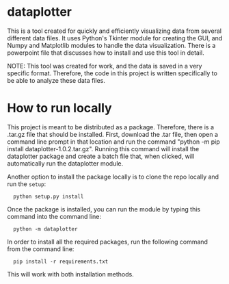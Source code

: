 # dataplotter
This is a tool created for quickly and efficiently visualizing data from several different data files. It uses Python's Tkinter module for creating the GUI, and Numpy and Matplotlib modules to handle the data visualization. There is a powerpoint file that discusses how to install and use this tool in detail. 

NOTE: This tool was created for work, and the data is saved in a very specific format. Therefore, the code in this project is written specifically to be able to analyze these data files. 

# How to run locally
This project is meant to be distributed as a package. Therefore, there is a .tar.gz file that should be installed. First, download the .tar file, then open a command line prompt in that location and run the command "python -m pip install dataplotter-1.0.2.tar.gz". Running this command will install the dataplotter package and create a batch file that, when clicked, will automatically run the dataplotter module.

Another option to install the package locally is to clone the repo locally and run the `setup`:
  
      python setup.py install

Once the package is installed, you can run the module by typing this command into the command line: 
      
      python -m dataplotter

In order to install all the required packages, run the following command from the command line:

      pip install -r requirements.txt

This will work with both installation methods.


